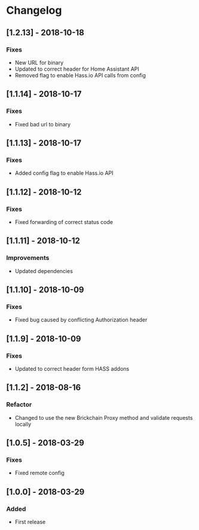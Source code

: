 # Changelog

## [1.2.13] - 2018-10-18
### Fixes
- New URL for binary
- Updated to correct header for Home Assistant API
- Removed flag to enable Hass.io API calls from config

## [1.1.14] - 2018-10-17
### Fixes
- Fixed bad url to binary

## [1.1.13] - 2018-10-17
### Fixes
- Added config flag to enable Hass.io API

## [1.1.12] - 2018-10-12
### Fixes
- Fixed forwarding of correct status code

## [1.1.11] - 2018-10-12
### Improvements
- Updated dependencies

## [1.1.10] - 2018-10-09
### Fixes
- Fixed bug caused by conflicting Authorization header

## [1.1.9] - 2018-10-09
### Fixes
- Updated to correct header form HASS addons

## [1.1.2] - 2018-08-16
### Refactor
- Changed to use the new Brickchain Proxy method and validate requests locally

## [1.0.5] - 2018-03-29
### Fixes
- Fixed remote config

## [1.0.0] - 2018-03-29
### Added
- First release
